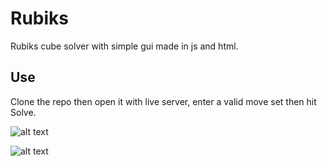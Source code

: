 # Rubiks

Rubiks cube solver with simple gui made in js and html.

## Use

Clone the repo then open it with live server, enter a valid move set then hit Solve.

![alt text](https://cdn.discordapp.com/attachments/553277682046205963/802893039659515954/unknown.png)


![alt text](https://cdn.discordapp.com/attachments/553277682046205963/802893212322234378/unknown.png)





